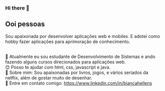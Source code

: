 ### Hi there 👋


## Ooi pessoas 
Sou apaixonada por desenvolver aplicações web e mobiles. 
E adotei como hobby fazer aplicações para aprimoração de conhecimento.

</br> :blue_book: Atualmente eu sou estudante de Desenvolvimento de Sistemas e ando fazendo alguns cursos direcionados para aplicações web.
</br> :blush: Posso te ajudar com html, css, javascript e java.
</br> :woman: Sobre mim: Sou apaixonadas por livros, jogos, e vários seriados da netflix, além de gostar muito de desenhar.
</br> :speech_balloon: Entre em contato comigo: https://www.linkedin.com/in/biancahellens

